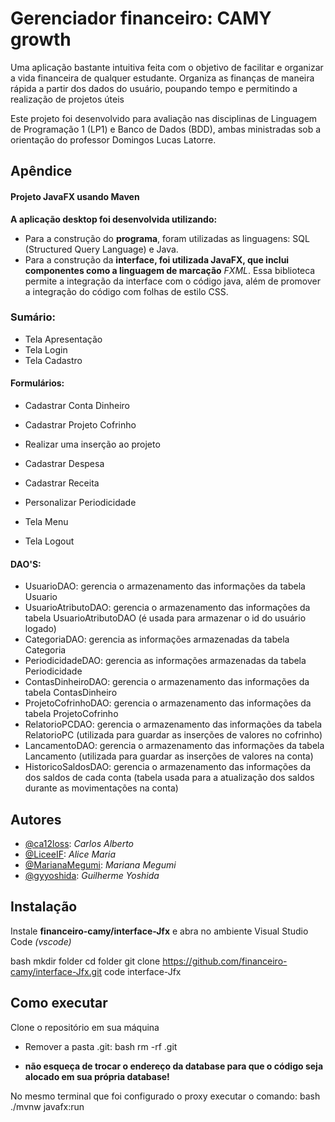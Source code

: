 # Gerenciador financeiro: CAMY growth

Uma aplicação bastante intuitiva feita com o objetivo de facilitar e organizar a vida financeira de qualquer estudante. Organiza as finanças de maneira rápida a partir dos dados do usuário, poupando tempo e permitindo a realização de projetos úteis

Este projeto foi desenvolvido para avaliação nas disciplinas de Linguagem de Programação 1 (LP1) e Banco de Dados (BDD), ambas ministradas sob a orientação do professor Domingos Lucas Latorre.


## Apêndice

#### **Projeto JavaFX usando Maven**

**A aplicação desktop foi desenvolvida utilizando:**

- Para a construção do **programa**, foram utilizadas as linguagens: SQL (Structured Query Language) e Java.
- Para a construção da **interface, foi utilizada JavaFX, que inclui componentes como a linguagem de marcação** *FXML*. Essa biblioteca permite a integração da interface com o código java, além de promover a integração do código com folhas de estilo CSS.

### Sumário: 

- Tela Apresentação 
- Tela Login 
- Tela Cadastro 

#### Formulários:

- Cadastrar Conta Dinheiro
- Cadastrar Projeto Cofrinho 
- Realizar uma inserção ao projeto 
- Cadastrar Despesa 
- Cadastrar Receita 
- Personalizar Periodicidade

- Tela Menu 
- Tela Logout

 #### DAO'S: 

- UsuarioDAO: gerencia o armazenamento das informações da tabela Usuario
- UsuarioAtributoDAO: gerencia o armazenamento das informações da tabela UsuarioAtributoDAO (é usada para armazenar o id do usuário logado) 
- CategoriaDAO: gerencia as informações armazenadas da tabela Categoria 
- PeriodicidadeDAO: gerencia as informações armazenadas da tabela Periodicidade
- ContasDinheiroDAO: gerencia o armazenamento das informações da tabela ContasDinheiro 
- ProjetoCofrinhoDAO: gerencia o armazenamento das informações da tabela ProjetoCofrinho
- RelatorioPCDAO: gerencia o armazenamento das informações da tabela RelatorioPC (utilizada para guardar as inserções de valores no cofrinho)
- LancamentoDAO: gerencia o armazenamento das informações da tabela Lancamento (utilizada para guardar as inserções de valores na conta)
- HistoricoSaldosDAO: gerencia o armazenamento das informações da dos saldos de cada conta (tabela usada para a atualização dos saldos durante as movimentações na conta)
  
## Autores

- [@ca12loss](https://github.com/ca12loss): *Carlos Alberto*
- [@LiceeIF](https://github.com/LiceeIF): *Alice Maria*
- [@MarianaMegumi](https://github.com/MarianaMegumi): *Mariana Megumi*
- [@gyyoshida](https://github.com/gyyoshida): *Guilherme Yoshida*



## Instalação

Instale **financeiro-camy/interface-Jfx** e abra no ambiente Visual Studio Code *(vscode)*

bash
  mkdir folder
  cd folder
  git clone https://github.com/financeiro-camy/interface-Jfx.git
  code interface-Jfx

    
## Como executar

Clone o repositório em sua máquina

- Remover a pasta .git:
bash
rm -rf .git

- **não esqueça de trocar o endereço da database para que o código seja alocado em sua própria database!**

No mesmo terminal que foi configurado o proxy executar o comando:
bash
./mvnw javafx:run
